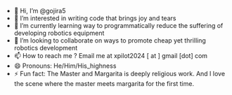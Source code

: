 - 👋 Hi, I’m @gojira5
- 👀 I’m interested in writing code that brings joy and tears
- 🌱 I’m currently learning way to programmatically reduce the suffering of developing robotics equipment
- 💞️ I’m looking to collaborate on ways to promote cheap yet thrilling robotics development 
- 📫 How to reach me ? Email me at xpilot2024 [ at ] gmail [dot] com
- 😄 Pronouns: He/Him/His_highness
- ⚡ Fun fact: The Master and Margarita is deeply religious work. And I love the scene where the master meets margarita for the first time.

<!---
gojira5/gojira5 is a ✨ special ✨ repository because its `README.md` (this file) appears on your GitHub profile.
You can click the Preview link to take a look at your changes.
--->
